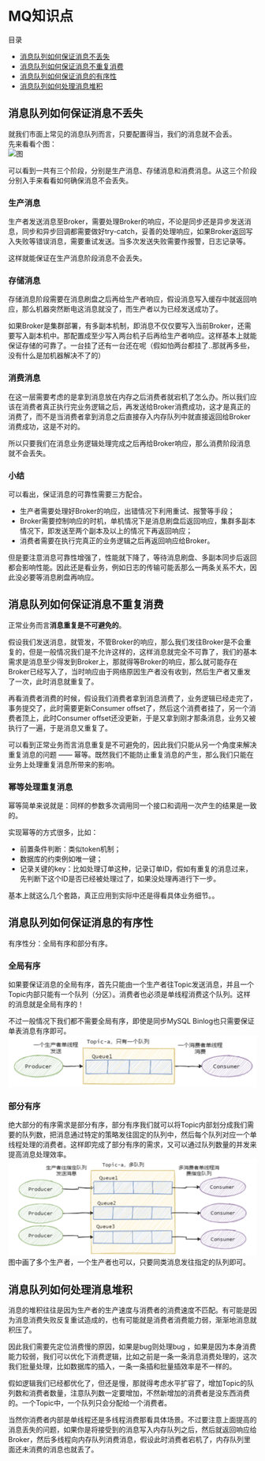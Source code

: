 # MQ知识点

目录
+ [消息队列如何保证消息不丢失](#消息队列如何保证消息不丢失)
+ [消息队列如何保证消息不重复消费](#消息队列如何保证消息不重复消费)
+ [消息队列如何保证消息的有序性](#消息队列如何保证消息的有序性)
+ [消息队列如何处理消息堆积](#消息队列如何处理消息堆积)

## 消息队列如何保证消息不丢失
就我们市面上常见的消息队列而言，只要配置得当，我们的消息就不会丢。  
先来看看个图：  
![图](images/图1.png)

可以看到一共有三个阶段，分别是生产消息、存储消息和消费消息。从这三个阶段分别入手来看看如何确保消息不会丢失。

### 生产消息
生产者发送消息至Broker，需要处理Broker的响应，不论是同步还是异步发送消息，同步和异步回调都需要做好try-catch，妥善的处理响应，如果Broker返回写入失败等错误消息，需要重试发送。当多次发送失败需要作报警，日志记录等。

这样就能保证在生产消息阶段消息不会丢失。

### 存储消息
存储消息阶段需要在消息刷盘之后再给生产者响应，假设消息写入缓存中就返回响应，那么机器突然断电这消息就没了，而生产者以为已经发送成功了。

如果Broker是集群部署，有多副本机制，即消息不仅仅要写入当前Broker，还需要写入副本机中。那配置成至少写入两台机子后再给生产者响应。这样基本上就能保证存储的可靠了。一台挂了还有一台还在呢（假如怕两台都挂了..那就再多些，没有什么是加机器解决不了的）

### 消费消息
在这一层需要考虑的是拿到消息放在内存之后消费者就宕机了怎么办。所以我们应该在消费者真正执行完业务逻辑之后，再发送给Broker消费成功，这才是真正的消费了，而不是当消费者拿到消息之后直接存入内存队列中就直接返回给Broker消费成功，这是不对的。

所以只要我们在消息业务逻辑处理完成之后再给Broker响应，那么消费阶段消息就不会丢失。

### 小结
可以看出，保证消息的可靠性需要三方配合。

- 生产者需要处理好Broker的响应，出错情况下利用重试、报警等手段；
- Broker需要控制响应的时机，单机情况下是消息刷盘后返回响应，集群多副本情况下，即发送至两个副本及以上的情况下再返回响应；
- 消费者需要在执行完真正的业务逻辑之后再返回响应给Broker。

但是要注意消息可靠性增强了，性能就下降了，等待消息刷盘、多副本同步后返回都会影响性能。因此还是看业务，例如日志的传输可能丢那么一两条关系不大，因此没必要等消息刷盘再响应。

## 消息队列如何保证消息不重复消费
正常业务而言**消息重复是不可避免的**。

假设我们发送消息，就管发，不管Broker的响应，那么我们发往Broker是不会重复的，但是一般情况我们是不允许这样的，这样消息就完全不可靠了，我们的基本需求是消息至少得发到Broker上，那就得等Broker的响应，那么就可能存在Broker已经写入了，当时响应由于网络原因生产者没有收到，然后生产者又重发了一次，此时消息就重复了。

再看消费者消费的时候，假设我们消费者拿到消息消费了，业务逻辑已经走完了，事务提交了，此时需要更新Consumer offset了，然后这个消费者挂了，另一个消费者顶上，此时Consumer offset还没更新，于是又拿到刚才那条消息，业务又被执行了一遍，于是消息又重复了。

可以看到正常业务而言消息重复是不可避免的，因此我们只能从另一个角度来解决重复消息的问题 —— 幂等。既然我们不能防止重复消息的产生，那么我们只能在业务上处理重复消息所带来的影响。

### 幂等处理重复消息
幂等简单来说就是：同样的参数多次调用同一个接口和调用一次产生的结果是一致的。

实现幂等的方式很多，比如：
- 前置条件判断：类似token机制；
- 数据库的约束例如唯一键；
- 记录关键的key：比如处理订单这种，记录订单ID，假如有重复的消息过来，先判断下这个ID是否已经被处理过了，如果没处理再进行下一步。

基本上就这么几个套路，真正应用到实际中还是得看具体业务细节。。

## 消息队列如何保证消息的有序性
有序性分：全局有序和部分有序。

### 全局有序
如果要保证消息的全局有序，首先只能由一个生产者往Topic发送消息，并且一个Topic内部只能有一个队列（分区）。消费者也必须是单线程消费这个队列。这样的消息就是全局有序的！

不过一般情况下我们都不需要全局有序，即使是同步MySQL Binlog也只需要保证单表消息有序即可。  
![全局有序](images/全局有序.png)

### 部分有序
绝大部分的有序需求是部分有序，部分有序我们就可以将Topic内部划分成我们需要的队列数，把消息通过特定的策略发往固定的队列中，然后每个队列对应一个单线程处理的消费者。这样即完成了部分有序的需求，又可以通过队列数量的并发来提高消息处理效率。
![部分有序](images/部分有序.png)
图中画了多个生产者，一个生产者也可以，只要同类消息发往指定的队列即可。

## 消息队列如何处理消息堆积
消息的堆积往往是因为生产者的生产速度与消费者的消费速度不匹配。有可能是因为消息消费失败反复重试造成的，也有可能就是消费者消费能力弱，渐渐地消息就积压了。

因此我们需要先定位消费慢的原因，如果是bug则处理bug ，如果是因为本身消费能力较弱，我们可以优化下消费逻辑，比如之前是一条一条消息消费处理的，这次我们批量处理，比如数据库的插入，一条一条插和批量插效率是不一样的。

假如逻辑我们已经都优化了，但还是慢，那就得考虑水平扩容了，增加Topic的队列数和消费者数量，注意队列数一定要增加，不然新增加的消费者是没东西消费的。一个Topic中，一个队列只会分配给一个消费者。

当然你消费者内部是单线程还是多线程消费那看具体场景。不过要注意上面提高的消息丢失的问题，如果你是将接受到的消息写入内存队列之后，然后就返回响应给Broker，然后多线程向内存队列消费消息，假设此时消费者宕机了，内存队列里面还未消费的消息也就丢了。

